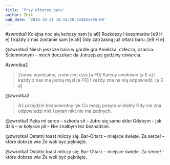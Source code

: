 ```yaml
---
title: 'Przy ołtarzu baru'
author: Zbik
pub_date: '2018-10-11 18:34:28.344841+00:00'
---
```


#zwrotka1
Kolejna noc się kończy nam [e a6]
Rozkoszy i koszmarów [e9 H e]
I każdy z nas zostanie sam [e a6]
Gdy zatrzasną już ołtarz baru. [e9 H e]

@zwrotka1
Niech jeszcze hara w gardle gra 
Anielska, człecza, czarcia.
Ściemnionym – niech doczekać da
Jutrzejszej godziny otwarcia.

#zwrotka2
>Znowu wpełzamy, znów jest dziś [a F0]
>Kalecy aniołowie [a E a]
>I każdy z nas ma jedną myśl [a F0]
>I każdy zna na nią odpowiedź. [a E a]

@zwrotka2
>Aż przyjdzie bezpowrotny łyk
>Co mózg posyła w diabły
>Gdy nie zna odpowiedzi nikt
>I pytań nikt nie ma żadnych.

@zwrotka1
Pęka mi serce – szkoda sił –
Jutro się samo sklei
Gdybym – jak dziś – w kołysce pił –
Nie znałbym łez beznadziei.

@zwrotka1
Ostatni toast milczy się:
Bar-Ołtarz – miejsce święte.
Za serce! – które dobrze wie
Że woli być pęknięte.

@zwrotka1
Ostatni toast milczy się:
Bar-Ołtarz – miejsce święte.
Za serce! – które dobrze wie
Że woli być pęknięte.